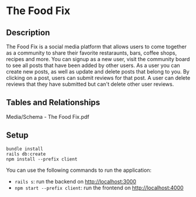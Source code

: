 # The Food Fix

## Description

The Food Fix is a social media platform that allows users to come together as a community to share their favorite restaraunts, bars, coffee shops, recipes and more.  You can signup as a new user, visit the community board to see all posts that have been added by other users. As a user you can create new posts, as well as update and delete posts that belong to you. By clicking on a post, users can submit reviews for that post.  A user can delete reviews that they have submitted but can't delete other user reviews. 

## Tables and Relationships
Media/Schema - The Food Fix.pdf
## Setup

```
bundle install
rails db:create
npm install --prefix client
```

You can use the following commands to run the application:

- `rails s`: run the backend on [http://localhost:3000](http://localhost:3000)
- `npm start --prefix client`: run the frontend on
  [http://localhost:4000](http://localhost:4000)


[awesome readmes]: https://github.com/matiassingers/awesome-readme




